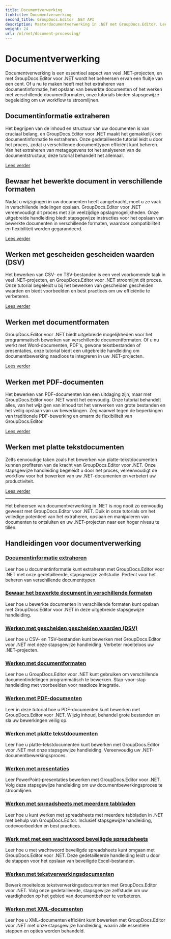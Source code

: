 ```yaml
---
title: Documentverwerking
linktitle: Documentverwerking
second_title: GroupDocs.Editor .NET API
description: Masterdocumentverwerking in .NET met GroupDocs.Editor. Leer informatie extraheren, opslaan in verschillende formaten en moeiteloos met verschillende documenttypen werken.
weight: 24
url: /nl/net/document-processing/
---
```


# Documentverwerking


Documentverwerking is een essentieel aspect van veel .NET-projecten, en met GroupDocs.Editor voor .NET wordt het beheersen ervan een fluitje van een cent. Of u nu te maken heeft met het extraheren van documentinformatie, het opslaan van bewerkte documenten of het werken met verschillende documentformaten, onze tutorials bieden stapsgewijze begeleiding om uw workflow te stroomlijnen.

## Documentinformatie extraheren

Het begrijpen van de inhoud en structuur van uw documenten is van cruciaal belang, en GroupDocs.Editor voor .NET maakt het gemakkelijk om documentinformatie te extraheren. Onze gedetailleerde tutorial leidt u door het proces, zodat u verschillende documenttypen efficiënt kunt beheren. Van het extraheren van metagegevens tot het analyseren van de documentstructuur, deze tutorial behandelt het allemaal.

[Lees verder](./extract-document-info/)

## Bewaar het bewerkte document in verschillende formaten

Nadat u wijzigingen in uw documenten heeft aangebracht, moet u ze vaak in verschillende indelingen opslaan. GroupDocs.Editor voor .NET vereenvoudigt dit proces met zijn veelzijdige opslagmogelijkheden. Onze uitgebreide handleiding biedt stapsgewijze instructies voor het opslaan van bewerkte documenten in verschillende formaten, waardoor compatibiliteit en flexibiliteit worden gegarandeerd.

[Lees verder](./save-edited-document-various-formats/)

## Werken met gescheiden gescheiden waarden (DSV)

Het bewerken van CSV- en TSV-bestanden is een veel voorkomende taak in veel .NET-projecten, en GroupDocs.Editor voor .NET stroomlijnt dit proces. Onze tutorial begeleidt u bij het bewerken van gescheiden gescheiden waarden en biedt voorbeelden en best practices om uw efficiëntie te verbeteren.

[Lees verder](./work-dsv/)

## Werken met documentformaten

GroupDocs.Editor voor .NET biedt uitgebreide mogelijkheden voor het programmatisch bewerken van verschillende documentformaten. Of u nu werkt met Word-documenten, PDF's, gewone tekstbestanden of presentaties, onze tutorial biedt een uitgebreide handleiding om documentbewerking naadloos te integreren in uw .NET-projecten.

[Lees verder](./work-document-formats/)

## Werken met PDF-documenten

Het bewerken van PDF-documenten kan een uitdaging zijn, maar met GroupDocs.Editor voor .NET wordt het eenvoudig. Onze tutorial behandelt alles, van het wijzigen van inhoud tot het verwerken van grote bestanden en het veilig opslaan van uw bewerkingen. Zeg vaarwel tegen de beperkingen van traditionele PDF-bewerking en omarm de flexibiliteit van GroupDocs.Editor.

[Lees verder](./work-pdf-documents/)

## Werken met platte tekstdocumenten

Zelfs eenvoudige taken zoals het bewerken van platte-tekstdocumenten kunnen profiteren van de kracht van GroupDocs.Editor voor .NET. Onze stapsgewijze handleiding begeleidt u door het proces, vereenvoudigt de workflow voor het bewerken van uw .NET-documenten en verbetert uw productiviteit.

[Lees verder](./work-plain-text-documents/)

---

Het beheersen van documentverwerking in .NET is nog nooit zo eenvoudig geweest met GroupDocs.Editor voor .NET. Duik in onze tutorials om het volledige potentieel van het extraheren, opslaan en manipuleren van documenten te ontsluiten en uw .NET-projecten naar een hoger niveau te tillen.
## Handleidingen voor documentverwerking
### [Documentinformatie extraheren](./extract-document-info/)
Leer hoe u documentinformatie kunt extraheren met GroupDocs.Editor voor .NET met onze gedetailleerde, stapsgewijze zelfstudie. Perfect voor het beheren van verschillende documenttypen.
### [Bewaar het bewerkte document in verschillende formaten](./save-edited-document-various-formats/)
Leer hoe u bewerkte documenten in verschillende formaten kunt opslaan met GroupDocs.Editor voor .NET in deze uitgebreide stapsgewijze handleiding.
### [Werken met gescheiden gescheiden waarden (DSV)](./work-dsv/)
Leer hoe u CSV- en TSV-bestanden kunt bewerken met GroupDocs.Editor voor .NET met deze stapsgewijze handleiding. Verbeter moeiteloos uw .NET-projecten.
### [Werken met documentformaten](./work-document-formats/)
Leer hoe u GroupDocs.Editor voor .NET kunt gebruiken om verschillende documentindelingen programmatisch te bewerken. Stap-voor-stap handleiding met voorbeelden voor naadloze integratie.
### [Werken met PDF-documenten](./work-pdf-documents/)
Leer in deze tutorial hoe u PDF-documenten kunt bewerken met GroupDocs.Editor voor .NET. Wijzig inhoud, behandel grote bestanden en sla uw bewerkingen veilig op.
### [Werken met platte tekstdocumenten](./work-plain-text-documents/)
Leer hoe u platte-tekstdocumenten kunt bewerken met GroupDocs.Editor voor .NET met onze stapsgewijze handleiding. Vereenvoudig uw .NET-documentbewerkingsproces.
### [Werken met presentaties](./work-presentations/)
Leer PowerPoint-presentaties bewerken met GroupDocs.Editor voor .NET. Volg deze stapsgewijze handleiding om uw documentbewerkingsproces te stroomlijnen.
### [Werken met spreadsheets met meerdere tabbladen](./work-multi-tab-spreadsheets/)
Leer hoe u kunt werken met spreadsheets met meerdere tabbladen in .NET met behulp van GroupDocs.Editor. Inclusief stapsgewijze handleiding, codevoorbeelden en best practices.
### [Werk met met een wachtwoord beveiligde spreadsheets](./work-password-protected-spreadsheets/)
Leer hoe u met wachtwoord beveiligde spreadsheets kunt omgaan met GroupDocs.Editor voor .NET. Deze gedetailleerde handleiding leidt u door de stappen voor het opslaan van beveiligde Excel-bestanden.
### [Werken met tekstverwerkingsdocumenten](./work-word-processing-documents/)
Bewerk moeiteloos tekstverwerkingsdocumenten met GroupDocs.Editor voor .NET. Volg onze gedetailleerde, stapsgewijze zelfstudie om uw vaardigheden op het gebied van documentbeheer te verbeteren.
### [Werken met XML-documenten](./work-xml-documents/)
Leer hoe u XML-documenten efficiënt kunt bewerken met GroupDocs.Editor voor .NET met onze stapsgewijze handleiding, waarin alle essentiële stappen en opties worden behandeld.